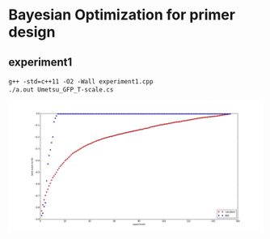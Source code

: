 # Bayesian Optimization for primer design
## experiment1
```
g++ -std=c++11 -O2 -Wall experiment1.cpp
./a.out Umetsu_GFP_T-scale.cs
```
![](experiment1-plot.png)
